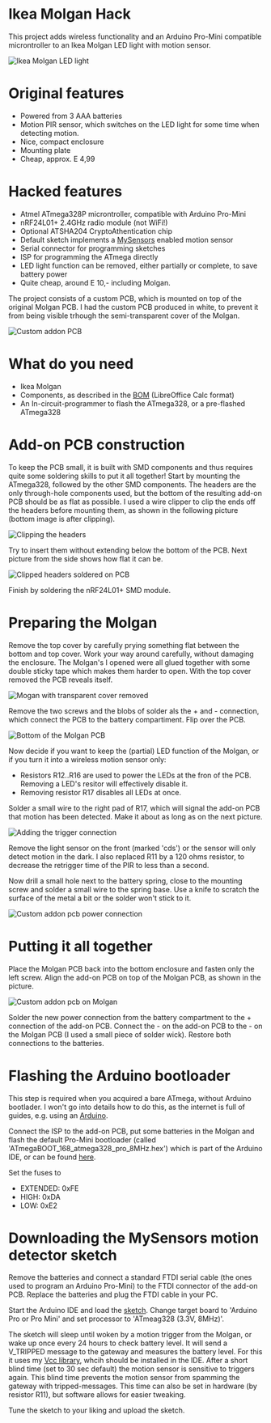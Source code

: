 # Ikea Molgan Hack
This project adds wireless functionality and an Arduino Pro-Mini compatible microntroller to an Ikea Molgan LED light with motion sensor.

<img src="https://raw.githubusercontent.com/Yveaux/Ikea_Molgan_Hack/master/images/molgan.jpg" alt="Ikea Molgan LED light">

Original features
========
* Powered from 3 AAA batteries
* Motion PIR sensor, which switches on the LED light for some time when detecting motion.
* Nice, compact enclosure
* Mounting plate
* Cheap, approx. E 4,99

Hacked features
========
* Atmel ATmega328P microntroller, compatible with Arduino Pro-Mini
* nRF24L01+ 2.4GHz radio module (not WiFi!)
* Optional ATSHA204 CryptoAthentication chip
* Default sketch implements a [MySensors][1] enabled motion sensor
* Serial connector for programming sketches
* ISP for programming the ATmega directly
* LED light function can be removed, either partially or complete, to save battery power
* Quite cheap, around E 10,- including Molgan.

The project consists of a custom PCB, which is mounted on top of the original Molgan PCB.
I had the custom PCB produced in white, to prevent it from being visible trhough the semi-transparent cover of the Molgan.

<img src="https://raw.githubusercontent.com/Yveaux/Ikea_Molgan_Hack/master/images/pcb.jpg" alt="Custom addon PCB">

What do you need
========
* Ikea Molgan
* Components, as described in the [BOM][2] (LibreOffice Calc format)
* An In-circuit-programmer to flash the ATmega328, or a pre-flashed ATmega328

Add-on PCB construction
========
To keep the PCB small, it is built with SMD components and thus requires quite some soldering skills to put it all together!
Start by mounting the ATmega328, followed by the other SMD components.
The headers are the only through-hole components used, but the bottom of the resulting add-on PCB should be as flat as possible.
I used a wire clipper to clip the ends off the headers before mounting them, as shown in the following picture (bottom image is after clipping).

<img src="https://raw.githubusercontent.com/Yveaux/Ikea_Molgan_Hack/master/images/header.jpg" alt="Clipping the headers">

Try to insert them without extending below the bottom of the PCB.
Next picture from the side shows how flat it can be.

<img src="https://raw.githubusercontent.com/Yveaux/Ikea_Molgan_Hack/master/images/side.jpg" alt="Clipped headers soldered on PCB">

Finish by soldering the nRF24L01+ SMD module.

Preparing the Molgan
========
Remove the top cover by carefully prying something flat between the bottom and top cover.
Work your way around carefully, without damaging the enclosure. The Molgan's I opened were all glued together with some double sticky tape which makes them harder to open.
With the top cover removed the PCB reveals itself.

<img src="https://raw.githubusercontent.com/Yveaux/Ikea_Molgan_Hack/master/images/nocover.jpg" alt="Mogan with transparent cover removed">

Remove the two screws and the blobs of solder als the + and - connection, which connect the PCB to the battery compartiment.
Flip over the PCB.

<img src="https://raw.githubusercontent.com/Yveaux/Ikea_Molgan_Hack/master/images/bottom.jpg" alt="Bottom of the Molgan PCB">

Now decide if you want to keep the (partial) LED function of the Molgan, or if you turn it into a wireless motion sensor only:
* Resistors R12..R16 are used to power the LEDs at the fron of the PCB. Removing a LED's resitor will effectively disable it.
* Removing resistor R17 disables all LEDs at once.

Solder a small wire to the right pad of R17, which will signal the add-on PCB that motion has been detected.
Make it about as long as on the next picture.

<img src="https://raw.githubusercontent.com/Yveaux/Ikea_Molgan_Hack/master/images/trigger.jpg" alt="Adding the trigger connection">

Remove the light sensor on the front (marked 'cds') or the sensor will only detect motion in the dark.
I also replaced R11 by a 120 ohms resistor, to decrease the retrigger time of the PIR to less than a second.

Now drill a small hole next to the battery spring, close to the mounting screw and solder a small wire to the spring base. Use a knife to scratch the surface of the metal a bit or the solder won't stick to it.

<img src="https://raw.githubusercontent.com/Yveaux/Ikea_Molgan_Hack/master/images/power.jpg" alt="Custom addon pcb power connection">

Putting it all together
========
Place the Molgan PCB back into the bottom enclosure and fasten only the left screw.
Align the add-on PCB on top of the Molgan PCB, as shown in the picture.

<img src="https://raw.githubusercontent.com/Yveaux/Ikea_Molgan_Hack/master/images/addon.jpg" alt="Custom addon pcb on Molgan">

Solder the new power connection from the battery compartment to the + connection of the add-on PCB.
Connect the - on the add-on PCB to the - on the Molgan PCB (I used a small piece of solder wick).
Restore both connections to the batteries.

Flashing the Arduino bootloader
========
This step is required when you acquired a bare ATmega, without Arduino bootlader.
I won't go into details how to do this, as the internet is full of guides, e.g. using an [Arduino][3].

Connect the ISP to the add-on PCB, put some batteries in the Molgan and flash the default Pro-Mini bootloader (called 'ATmegaBOOT_168_atmega328_pro_8MHz.hex') which is part of the Arduino IDE, or can be found [here][4].

Set the fuses to
* EXTENDED: 0xFE
* HIGH: 0xDA
* LOW: 0xE2

Downloading the MySensors motion detector sketch
========
Remove the batteries and connect a standard FTDI serial cable (the ones used to program an Arduino Pro-Mini) to the FTDI connector of the add-on PCB.
Replace the batteries and plug the FTDI cable in your PC.

Start the Arduino IDE and load the [sketch][5].
Change target board to 'Arduino Pro or Pro Mini' and set processor to 'ATmeag328 (3.3V, 8MHz)'.

The sketch will sleep until woken by a motion trigger from the Molgan, or wake up once every 24 hours to check battery level.
It will send a V_TRIPPED message to the gateway and measures the battery level.
For this it uses my [Vcc library][6], whcih should be installed in the IDE.
After a short blind time (set to 30 sec default) the motion sensor is sensitive to triggers again.
This blind time prevents the motion sensor from spamming the gateway with tripped-messages. This time can also be set in hardware (by resistor R11), but software allows for easier tweaking.

Tune the sketch to your liking and upload the sketch.

[1]: https://www.mysensors.org
[2]: https://raw.githubusercontent.com/Yveaux/Ikea_Molgan_Hack/master/pcb/Ikea_Molgan_bom.ods
[3]: https://www.arduino.cc/en/Tutorial/ArduinoISP
[4]: https://github.com/arduino/Arduino/blob/master/hardware/arduino/avr/bootloaders/atmega/ATmegaBOOT_168_atmega328_pro_8MHz.hex
[5]: https://raw.githubusercontent.com/Yveaux/Ikea_Molgan_Hack/master/src/MotionSensor.ino
[6]: https://github.com/Yveaux/Arduino_Vcc
